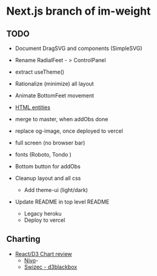 # Next.js branch of im-weight

## TODO

- Document DragSVG and components (SimpleSVG)
- Rename RadialFeet - > ControlPanel
- extract useTheme()
- Rationalize (minimize) all layout
- Animate BottomFeet movement
- [HTML entities](https://www.toptal.com/designers/htmlarrows/symbols/)
- merge to master, when addObs done
- replace og-image, once deployed to vercel
- full screen (no browser bar)
- fonts (Roboto, Tondo )
- Bottom button for addObs
- Cleanup layout and all css
  - Add theme-ui (light/dark)

- Update README in top level README
  - Legacy heroku
  - Deploy to vercel

## Charting

- [React/D3 Chart review](https://dev.to/giteden/top-5-react-chart-libraries-for-2020-1amb)
  - [Nivo](https://nivo.rocks/line/)- 
  - [Swizec - d3blackbox](https://github.com/Swizec/d3blackbox)
